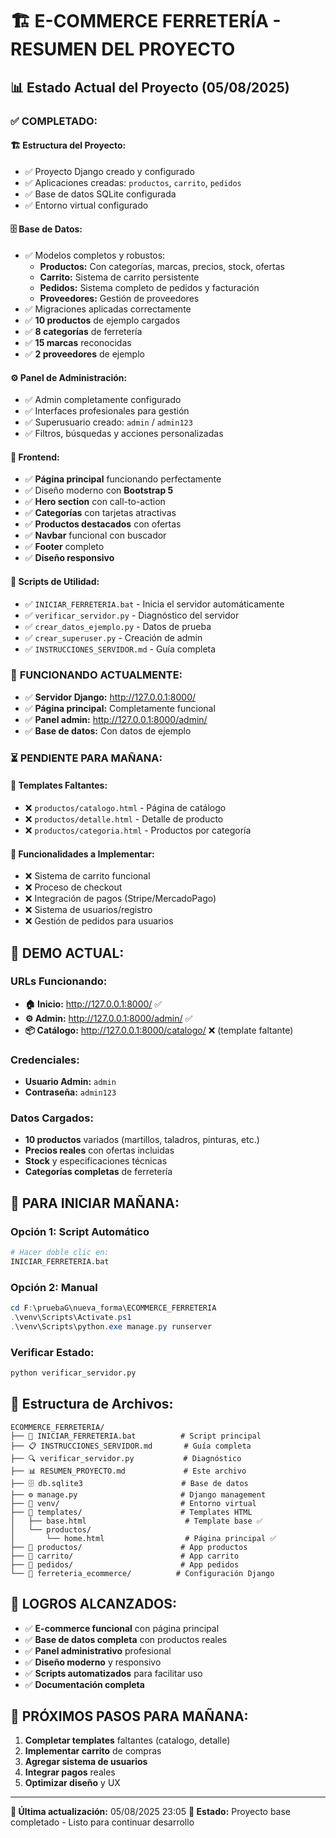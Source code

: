 # 🏗️ E-COMMERCE FERRETERÍA - RESUMEN DEL PROYECTO

## 📊 Estado Actual del Proyecto (05/08/2025)

### ✅ **COMPLETADO:**

#### **🏗️ Estructura del Proyecto:**
- ✅ Proyecto Django creado y configurado
- ✅ Aplicaciones creadas: `productos`, `carrito`, `pedidos`
- ✅ Base de datos SQLite configurada
- ✅ Entorno virtual configurado

#### **🗄️ Base de Datos:**
- ✅ Modelos completos y robustos:
  - **Productos:** Con categorías, marcas, precios, stock, ofertas
  - **Carrito:** Sistema de carrito persistente
  - **Pedidos:** Sistema completo de pedidos y facturación
  - **Proveedores:** Gestión de proveedores
- ✅ Migraciones aplicadas correctamente
- ✅ **10 productos** de ejemplo cargados
- ✅ **8 categorías** de ferretería
- ✅ **15 marcas** reconocidas
- ✅ **2 proveedores** de ejemplo

#### **⚙️ Panel de Administración:**
- ✅ Admin completamente configurado
- ✅ Interfaces profesionales para gestión
- ✅ Superusuario creado: `admin` / `admin123`
- ✅ Filtros, búsquedas y acciones personalizadas

#### **🎨 Frontend:**
- ✅ **Página principal** funcionando perfectamente
- ✅ Diseño moderno con **Bootstrap 5**
- ✅ **Hero section** con call-to-action
- ✅ **Categorías** con tarjetas atractivas
- ✅ **Productos destacados** con ofertas
- ✅ **Navbar** funcional con buscador
- ✅ **Footer** completo
- ✅ **Diseño responsivo**

#### **🔧 Scripts de Utilidad:**
- ✅ `INICIAR_FERRETERIA.bat` - Inicia el servidor automáticamente
- ✅ `verificar_servidor.py` - Diagnóstico del servidor
- ✅ `crear_datos_ejemplo.py` - Datos de prueba
- ✅ `crear_superuser.py` - Creación de admin
- ✅ `INSTRUCCIONES_SERVIDOR.md` - Guía completa

### 🚀 **FUNCIONANDO ACTUALMENTE:**
- ✅ **Servidor Django:** http://127.0.0.1:8000/
- ✅ **Página principal:** Completamente funcional
- ✅ **Panel admin:** http://127.0.0.1:8000/admin/
- ✅ **Base de datos:** Con datos de ejemplo

### ⏳ **PENDIENTE PARA MAÑANA:**

#### **🎨 Templates Faltantes:**
- ❌ `productos/catalogo.html` - Página de catálogo
- ❌ `productos/detalle.html` - Detalle de producto
- ❌ `productos/categoria.html` - Productos por categoría

#### **🛒 Funcionalidades a Implementar:**
- ❌ Sistema de carrito funcional
- ❌ Proceso de checkout
- ❌ Integración de pagos (Stripe/MercadoPago)
- ❌ Sistema de usuarios/registro
- ❌ Gestión de pedidos para usuarios

## 🎯 **DEMO ACTUAL:**

### **URLs Funcionando:**
- **🏠 Inicio:** http://127.0.0.1:8000/ ✅
- **⚙️ Admin:** http://127.0.0.1:8000/admin/ ✅
- **📦 Catálogo:** http://127.0.0.1:8000/catalogo/ ❌ (template faltante)

### **Credenciales:**
- **Usuario Admin:** `admin`
- **Contraseña:** `admin123`

### **Datos Cargados:**
- **10 productos** variados (martillos, taladros, pinturas, etc.)
- **Precios reales** con ofertas incluidas
- **Stock** y especificaciones técnicas
- **Categorías completas** de ferretería

## 🚀 **PARA INICIAR MAÑANA:**

### **Opción 1: Script Automático**
```bash
# Hacer doble clic en:
INICIAR_FERRETERIA.bat
```

### **Opción 2: Manual**
```powershell
cd F:\pruebaG\nueva_forma\ECOMMERCE_FERRETERIA
.\venv\Scripts\Activate.ps1
.\venv\Scripts\python.exe manage.py runserver
```

### **Verificar Estado:**
```bash
python verificar_servidor.py
```

## 📁 **Estructura de Archivos:**
```
ECOMMERCE_FERRETERIA/
├── 🚀 INICIAR_FERRETERIA.bat          # Script principal
├── 📋 INSTRUCCIONES_SERVIDOR.md       # Guía completa
├── 🔍 verificar_servidor.py           # Diagnóstico
├── 📊 RESUMEN_PROYECTO.md             # Este archivo
├── 🗄️ db.sqlite3                      # Base de datos
├── ⚙️ manage.py                       # Django management
├── 📁 venv/                           # Entorno virtual
├── 📁 templates/                      # Templates HTML
│   ├── base.html                      # Template base ✅
│   └── productos/
│       └── home.html                  # Página principal ✅
├── 📁 productos/                      # App productos
├── 📁 carrito/                        # App carrito
├── 📁 pedidos/                        # App pedidos
└── 📁 ferreteria_ecommerce/          # Configuración Django
```

## 🎉 **LOGROS ALCANZADOS:**
- ✅ **E-commerce funcional** con página principal
- ✅ **Base de datos completa** con productos reales
- ✅ **Panel administrativo** profesional
- ✅ **Diseño moderno** y responsivo
- ✅ **Scripts automatizados** para facilitar uso
- ✅ **Documentación completa**

## 🎯 **PRÓXIMOS PASOS PARA MAÑANA:**
1. **Completar templates** faltantes (catalogo, detalle)
2. **Implementar carrito** de compras
3. **Agregar sistema de usuarios**
4. **Integrar pagos** reales
5. **Optimizar diseño** y UX

---

**📅 Última actualización:** 05/08/2025 23:05
**🚀 Estado:** Proyecto base completado - Listo para continuar desarrollo